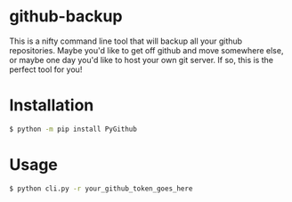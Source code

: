 # github-backup

This is a nifty command line tool that will backup all your github repositories. Maybe you'd like to get off github and move somewhere else, or maybe one day you'd like to host your own git server. If so, this is the perfect tool for you!

# Installation
```bash
$ python -m pip install PyGithub
```

# Usage
```bash
$ python cli.py -r your_github_token_goes_here
```